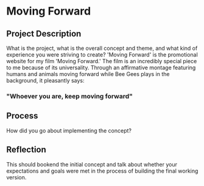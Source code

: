 # Moving Forward

## Project Description
What is the project, what is the overall concept and theme, and what kind of experience you were striving to create?
'Moving Forward' is the promotional website for my film 'Moving Forward.' The film is an incredibly special piece to me because of its universality. Through an affirmative montage featuring humans and animals moving forward while Bee Gees plays in the background, it pleasantly says:
### "Whoever you are, keep moving forward"

## Process
How did you go about implementing the concept?

## Reflection
This should bookend the initial concept and talk about whether your expectations and goals were met in the process of building the final working version.

